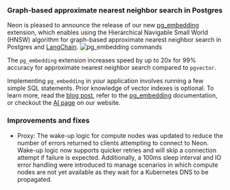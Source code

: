 ### Graph-based approximate nearest neighbor search in Postgres

Neon is pleased to announce the release of our new [pg_embedding](https://neon.tech/docs/extensions/pg_embedding#pgembedding-extension-github-repository) extension, which enables using the Hierarchical Navigable Small World (HNSW) algorithm for graph-based approximate nearest neighbor search in Postgres and [LangChain](https://python.langchain.com/docs/modules/data_connection/vectorstores/integrations/pgembedding).
![pg_embedding commands](/docs/relnotes/pg_embedding.png)

The `pg_embedding` extension increases speed by up to 20x for 99% accuracy for approximate nearest neighbor search compared to `pgvector`.

Implementing `pg_embedding` in your application involves running a few simple SQL statements. Prior knowledge of vector indexes is optional. To learn more, read the [blog post](https://neon.tech/blog/pg-embedding-extension-for-vector-search), refer to the [pg_embedding](/docs/extensions/pg_embedding) documentation, or checkout the [AI page](https://neon.tech/ai) on our website.

### Improvements and fixes

- Proxy: The wake-up logic for compute nodes was updated to reduce the number of errors returned to clients attempting to connect to Neon. Wake-up logic now supports quicker retries and will skip a connection attempt if failure is expected. Additionally, a 100ms sleep interval and IO error handling were introduced to manage scenarios in which compute nodes are not yet available as they wait for a Kubernetes DNS to be propagated.
